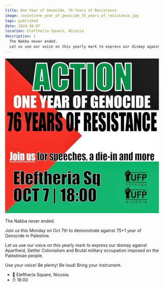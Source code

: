 ```yaml
---
title: One Year of Genocide, 76 Years of Resistance
image: /asset/one_year_of_genocide_76_years_of_resistance.jpg
tags: published
date: 2024-10-07
location: Eleftheria Square, Nicosia
description: |
  The Nakba never ended.
  Let us use our voice on this yearly mark to express our dismay against Apartheid, Settler Colonialism and Brutal military occupation imposed on the Palestinian people.
---
```


![One Year of Genocide, 76 Years of Resistance Poster](/asset/one_year_of_genocide_76_years_of_resistance.jpg)

The Nakba never ended.

Join us this Monday on Oct 7th to demonstrate against 75+1 year of Genocide in Palestine.

Let us use our voice on this yearly mark to express our dismay against Apartheid, Settler Colonialism and Brutal military occupation imposed on the Palestinian people.

Use your voice! Be plenty! Be loud! Bring your instrument.

- 📍 Eleftheria Square, Nicosia.
- ⏰ 18:00
